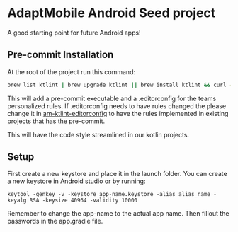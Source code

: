 # AdaptMobile Android Seed project
A good starting point for future Android apps!

## Pre-commit Installation
At the root of the project run this command:

```bash
brew list ktlint | brew upgrade ktlint || brew install ktlint && curl -s -L "https://raw.githubusercontent.com/adaptdk/am-ktlint-pre-commit/master/pre-commit" > ../.git/hooks/pre-commit && chmod 755 ../.git/hooks/pre-commit && curl -s -L "https://raw.githubusercontent.com/adaptdk/am-ktlint-editorconfig/master/.editorconfig" > .editorconfig
```

This will add a pre-commit executable and a .editorconfig for the teams personalized rules. 
If .editorconfig needs to have rules changed the please change it in [am-ktlint-editorconfig](https://github.com/adaptdk/am-ktlint-editorconfig/blob/master/.editorconfig) to have the rules implemented in existing projects that has the pre-commit.

This will have the code style streamlined in our kotlin projects. 

## Setup
First create a new keystore and place it in the launch folder. You can create a new keystore in Android studio or by running:
```
keytool -genkey -v -keystore app-name.keystore -alias alias_name -keyalg RSA -keysize 40964 -validity 10000
```
Remember to change the app-name to the actual app name. Then fillout the passwords in the app.gradle file.
